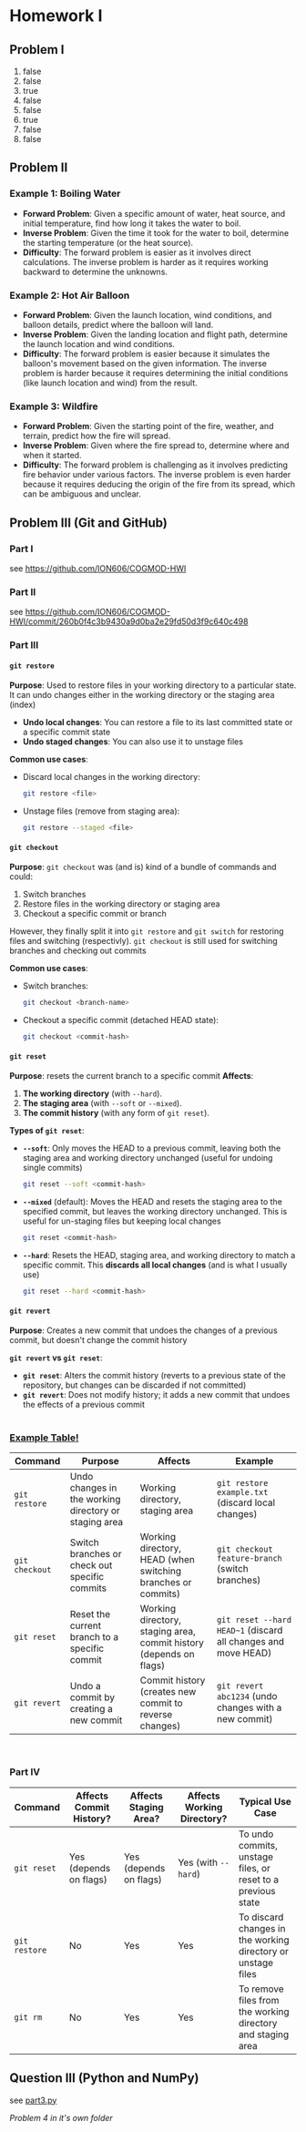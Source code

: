 # Homework I

## Problem I
1. false
2. false
3. true
4. false
5. false
6. true
7. false
8. false

## Problem II

### Example 1: Boiling Water
- **Forward Problem**: Given a specific amount of water, heat source, and initial temperature, find how long it takes the water to boil.  
- **Inverse Problem**: Given the time it took for the water to boil, determine the starting temperature (or the heat source).  
- **Difficulty**: The forward problem is easier as it involves direct calculations. The inverse problem is harder as it requires working backward to determine the unknowns.

### Example 2: Hot Air Balloon
- **Forward Problem**: Given the launch location, wind conditions, and balloon details, predict where the balloon will land.  
- **Inverse Problem**: Given the landing location and flight path, determine the launch location and wind conditions.  
- **Difficulty**: The forward problem is easier because it simulates the balloon's movement based on the given information. The inverse problem is harder because it requires determining the initial conditions (like launch location and wind) from the result.

### Example 3: Wildfire
- **Forward Problem**: Given the starting point of the fire, weather, and terrain, predict how the fire will spread.  
- **Inverse Problem**: Given where the fire spread to, determine where and when it started.  
- **Difficulty**: The forward problem is challenging as it involves predicting fire behavior under various factors. The inverse problem is even harder because it requires deducing the origin of the fire from its spread, which can be ambiguous and unclear.



## Problem III (Git and GitHub)
### Part I
see https://github.com/ION606/COGMOD-HWI

### Part II
see https://github.com/ION606/COGMOD-HWI/commit/260b0f4c3b9430a9d0ba2e29fd50d3f9c640c498

### Part III

#### `git restore`

**Purpose**: Used to restore files in your working directory to a particular state. It can undo changes either in the working directory or the staging area (index)

- **Undo local changes**: You can restore a file to its last committed state or a specific commit state
- **Undo staged changes**: You can also use it to unstage files
  
**Common use cases**:
- Discard local changes in the working directory:
  ```bash
  git restore <file>
  ```
- Unstage files (remove from staging area):
  ```bash
  git restore --staged <file>
  ```

#### `git checkout`

**Purpose**: `git checkout` was (and is) kind of a bundle of commands and could:
1. Switch branches
2. Restore files in the working directory or staging area
3. Checkout a specific commit or branch

However, they finally split it into `git restore` and `git switch` for restoring files and switching (respectivly). `git checkout` is still used for switching branches and checking out commits

**Common use cases**:
- Switch branches:
  ```bash
  git checkout <branch-name>
  ```
- Checkout a specific commit (detached HEAD state):
  ```bash
  git checkout <commit-hash>
  ```


#### `git reset`

**Purpose**: resets the current branch to a specific commit
**Affects**:
1. **The working directory** (with `--hard`).
2. **The staging area** (with `--soft` or `--mixed`).
3. **The commit history** (with any form of `git reset`).

**Types of `git reset`**:
- **`--soft`**: Only moves the HEAD to a previous commit, leaving both the staging area and working directory unchanged (useful for undoing single commits)
  ```bash
  git reset --soft <commit-hash>
  ```
- **`--mixed`** (default): Moves the HEAD and resets the staging area to the specified commit, but leaves the working directory unchanged. This is useful for un-staging files but keeping local changes
  ```bash
  git reset <commit-hash>
  ```
- **`--hard`**: Resets the HEAD, staging area, and working directory to match a specific commit. This **discards all local changes** (and is what I usually use)
  ```bash
  git reset --hard <commit-hash>
  ```

#### `git revert`

**Purpose**: Creates a new commit that undoes the changes of a previous commit, but doesn't change the commit history

**`git revert` vs `git reset`**:
- **`git reset`**: Alters the commit history (reverts to a previous state of the repository, but changes can be discarded if not committed)
- **`git revert`**: Does not modify history; it adds a new commit that undoes the effects of a previous commit
<br><br>

<!-- I hate that this has to be h3 to look not terrible, totally disrupts the hirearchy but whatever -->
### <ins>Example Table!</ins>

| Command          | Purpose                                       | Affects                                | Example                  |
|------------------|-----------------------------------------------|----------------------------------------|--------------------------|
| `git restore`    | Undo changes in the working directory or staging area | Working directory, staging area        | `git restore example.txt` (discard local changes) |
| `git checkout`   | Switch branches or check out specific commits | Working directory, HEAD (when switching branches or commits) | `git checkout feature-branch` (switch branches) |
| `git reset`      | Reset the current branch to a specific commit | Working directory, staging area, commit history (depends on flags) | `git reset --hard HEAD~1` (discard all changes and move HEAD) |
| `git revert`     | Undo a commit by creating a new commit       | Commit history (creates new commit to reverse changes) | `git revert abc1234` (undo changes with a new commit) |

<br>

### Part IV

| Command      | Affects Commit History? | Affects Staging Area? | Affects Working Directory? | Typical Use Case                                           |
|--------------|-------------------------|-----------------------|----------------------------|------------------------------------------------------------|
| `git reset`  | Yes (depends on flags)  | Yes (depends on flags) | Yes (with `--hard`)         | To undo commits, unstage files, or reset to a previous state |
| `git restore`| No                      | Yes                   | Yes                        | To discard changes in the working directory or unstage files |
| `git rm`     | No                      | Yes                   | Yes                        | To remove files from the working directory and staging area |


## Question III (Python and NumPy)
see [part3.py](part3.py)


*Problem 4 in it's own folder*